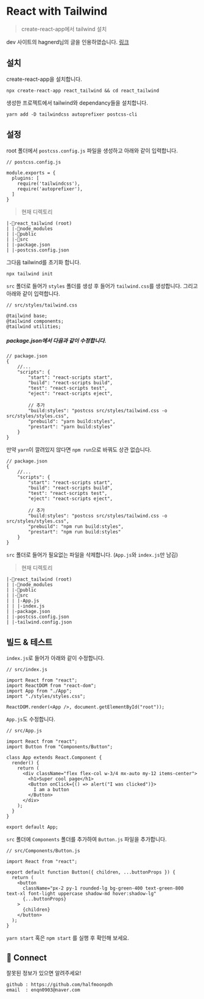 # React with Tailwind

> create-react-app에서 tailwind 설치

dev 사이트의 hagnerd님의 글을 인용하였습니다. [링크](https://dev.to/hagnerd/setting-up-tailwind-with-create-react-app-4jd)

## 설치

create-react-app을 설치합니다.

```
npx create-react-app react_tailwind && cd react_tailwind
```

생성한 프로젝트에서 tailwind와 dependancy들을 설치합니다.

```
yarn add -D tailwindcss autoprefixer postcss-cli
```

## 설정

root 폴더에서 `postcss.config.js` 파일을 생성하고 아래와 같이 입력합니다.

```
// postcss.config.js

module.exports = {
  plugins: [
    require('tailwindcss'),
    require('autoprefixer'),
  ]
}
```

> 현재 디렉토리

```
|-📂react_tailwind (root)
| |-📂node_modules
| |-📂public
| |-📂src
| |-package.json
| |-postcss.config.json
```

그다음 tailwind를 초기화 합니다.

```
npx tailwind init
```

`src` 폴더로 들어가 `styles` 폴더를 생성 후 들어가 `tailwind.css`를 생성합니다.
그리고 아래와 같이 입력합니다.

```
// src/styles/tailwind.css

@tailwind base;
@tailwind components;
@tailwind utilities;
```

##### package.json에서 다음과 같이 수정합니다.

```
// package.json
{
    //...
    "scripts": {
        "start": "react-scripts start",
        "build": "react-scripts build",
        "test": "react-scripts test",
        "eject": "react-scripts eject",

        // 추가
        "build:styles": "postcss src/styles/tailwind.css -o src/styles/styles.css",
        "prebuild": "yarn build:styles",
        "prestart": "yarn build:styles"
    }
}
```

만약 `yarn`이 깔려있지 않다면 `npm run`으로 바꿔도 상관 없습니다.

```
// package.json
{
    //...
    "scripts": {
        "start": "react-scripts start",
        "build": "react-scripts build",
        "test": "react-scripts test",
        "eject": "react-scripts eject",

        // 추가
        "build:styles": "postcss src/styles/tailwind.css -o src/styles/styles.css",
        "prebuild": "npm run build:styles",
        "prestart": "npm run build:styles"
    }
}
```

`src` 폴더로 들어가 필요없는 파일을 삭제합니다. (`App.js`와 `index.js`만 남김)

> 현재 디렉토리

```
|-📂react_tailwind (root)
| |-📂node_modules
| |-📂public
| |-📂src
| | |-App.js
| | |-index.js
| |-package.json
| |-postcss.config.json
| |-tailwind.config.json
```

## 빌드 & 테스트

`index.js`로 들어가 아래와 같이 수정합니다.

```
// src/index.js

import React from "react";
import ReactDOM from "react-dom";
import App from "./App";
import "./styles/styles.css";

ReactDOM.render(<App />, document.getElementById("root"));
```

`App.js`도 수정합니다.

```
// src/App.js

import React from "react";
import Button from "Components/Button";

class App extends React.Component {
  render() {
    return (
      <div className="flex flex-col w-3/4 mx-auto my-12 items-center">
        <h1>Super cool page</h1>
        <Button onClick={() => alert("I was clicked")}>
          I am a button
        </Button>
      </div>
    );
  }
}

export default App;
```

`src` 폴더에 `Components` 폴더를 추가하여 `Button.js` 파일을 추가합니다.

```
// src/Components/Button.js

import React from "react";

export default function Button({ children, ...buttonProps }) {
  return (
    <button
      className="px-2 py-1 rounded-lg bg-green-400 text-green-800 text-xl font-light uppercase shadow-md hover:shadow-lg"
      {...buttonProps}
    >
      {children}
    </button>
  );
}
```

`yarn start` 혹은 `npm start` 를 실행 후 확인해 보세요.

## 🤝 Connect

잘못된 정보가 있으면 알려주세요!

```
github : https://github.com/halfmoonpdh
email  : enqn0903@naver.com
```
